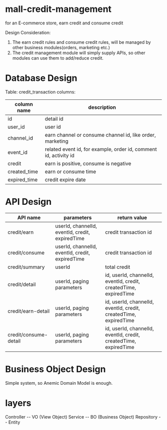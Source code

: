 # mall-credit-management
for an E-commerce store, earn credit and consume credit

Design Consideration:
1. The earn credit rules and consume credit rules, will be managed by other business modules(orders, marketing etc.)
2. The credit management module will simply supply APIs, so other modules can use them to add/reduce credit.

# Database Design
Table: credit_transaction
columns:

| column name  | description |
| ------------ | ----------- |
| id  | detail id  |
| user_id  | user id  |
| channel_id  | earn channel or consume channel id, like order, marketing  |
| event_id  | related event id, for example, order id, comment id, activity id  |
| credit  | earn is positive, consume is negative  |
| created_time  | earn or consume time  |
| expired_time  | credit expire date  |




# API Design
| API name  | parameters | return value |
|-----------|------------|--------------|
| credit/earn | userId, channelId, eventId, credit, expiredTime | credit transaction id |
| credit/consume | userId, channelId, eventId, credit, expiredTime | credit transaction id |
| credit/summary | userId | total credit |
| credit/detail | userId, paging parameters | id, userId, channelId, eventId, credit, createdTime, expiredTime |
| credit/earn-detail | userId, paging parameters | id, userId, channelId, eventId, credit, createdTime, expiredTime |
| credit/consume-detail | userId, paging parameters | id, userId, channelId, eventId, credit, createdTime, expiredTime |

# Business Object Design
Simple system, so Anemic Domain Model is enough.

# layers
Controller -- VO (View Object)
Service -- BO (Business Object)
Repository -- Entity
